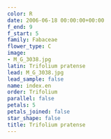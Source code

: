 ```yaml
---
color: R
date: 2006-06-18 00:00:00+00:00
f_end: 9
f_start: 5
family: Fabaceae
flower_type: C
image:
- M_G_3038.jpg
latin: Trifolium pratense
lead: M_G_3038.jpg
lead_sample: false
name: index.en
order: Trifolium
parallel: false
petals: 5
petals_joined: false
star_shape: false
title: Trifolium pratense
---
```

